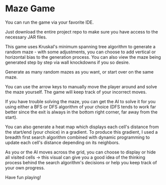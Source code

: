 # Maze Game

You can run the game via your favorite IDE. 

Just download the entire project repo to make sure you have access to the necessary JAR files.

This game uses Kruskal's minimum spanning tree algorithm to generate a random maze - with some adjustments, you can choose to add vertical or horizontal bias to the generation process. You can also view the maze being generated step by step via wall knockdowns if you so desire.

Generate as many random mazes as you want, or start over on the same maze.

You can use the arrow keys to manually move the player around and solve the maze yourself. The game will keep track of your incorrect moves. 

If you have trouble solving the maze, you can get the AI to solve it for you using either a BFS or DFS algorithm of your choice (DFS tends to work far better since the exit is always in the bottom right corner, far away from the start). 

You can also generate a heat map which displays each cell's distance from the start/end (your choice) in a gradient. To produce this gradient, I used a breadth first search algorithm combined with dynamic programming to update each cell's distance depending on its neighbors. 

As you or the AI moves across the grid, you can choose to display or hide all visited cells -> this visual can give you a good idea of the thinking process behind the search algorithm's decisions or help you keep track of your own progress.

Have fun playing!
